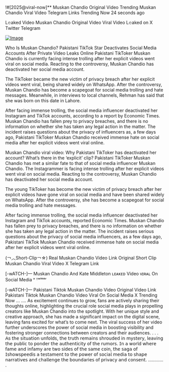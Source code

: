 !#[2025@viral-now]** Muskan Chandio Original Video Trending Muskan Chandio Viral Video Telegram Links Trending Now
24 seconds ago

L𝚎aked Video Muskan Chandio Original Video Viral Video L𝚎aked on X Twitter Telegram

[![Image](https://github.com/user-attachments/assets/4baa9e90-ca7b-464e-852e-01bd4b43bc60)](https://happiness-bro.blogspot.com/2024/12/refhttpsviralvideotrending.html)

Who Is Muskan Chandio? Pakistani TikTok Star Deactivates Social Media Accounts After Private Video Leaks Online
Pakistani TikToker Muskan Chandio is currently facing intense trolling after her explicit videos went viral on social media. Reacting to the controversy, Muskan Chandio has deactivated her social media account.

The TikToker became the new victim of privacy breach after her explicit videos went viral, being shared widely on WhatsApp. After the controversy, Muskan Chandio has become a scapegoat for social media trolling and hate messages. Meanwhile, in interviews to local channels, Rehman has said that she was born on this date in Lahore.

After facing immense trolling, the social media influencer deactivated her Instagram and TikTok accounts, according to a report by Economic Times. Muskan Chandio has fallen prey to privacy breaches, and there is no information on whether she has taken any legal action in the matter. The incident raises questions about the privacy of influencers as, a few days ago, Pakistani TikToker Muskan Chandio received immense hate on social media after her explicit videos went viral online.

Muskan Chandio viral video: Why Pakistani TikToker has deactivated her account? What’s there in the ‘explicit’ clip?
Pakistani TikToker Muskan Chandio has met a similar fate to that of social media influencer Muskan Chandio. The Instagrammer is facing intense trolling after her explicit videos went viral on social media. Reacting to the controversy, Muskan Chandio has deactivated her social media account.

The young TikToker has become the new victim of privacy breach after her explicit videos have gone viral on social media and have been shared widely on WhatsApp. After the controversy, she has become a scapegoat for social media trolling and hate messages.

After facing immense trolling, the social media influencer deactivated her Instagram and TikTok accounts, reported Economic Times. Muskan Chandio has fallen prey to privacy breaches, and there is no information on whether she has taken any legal action in the matter. The incident raises serious questions about the privacy of social media influencers, as a few days ago, Pakistani TikTok Muskan Chandio received immense hate on social media after her explicit videos went viral online.

(￢︿Short-Clip￢☆) Real Muskan Chandio Video Link Original Short Clip Muskan Chandio Viral Video X Telegram Link

[-wATCH-]— Muskan Chandio And Kate Middleton ʟᴇᴀᴋᴇᴅ Video ᴠɪʀᴀʟ On Social Media ˣ ᵀʷⁱᵗᵗᵉʳ

[-wATCH-]— Pakistani Tiktok Muskan Chandio Video Original Video Link Pakistani Tiktok Muskan Chandio Video Viral On Social Media X Trending Now
...
....
As excitement continues to grow, fans are actively sharing their thoughts online, highlighting the crucial role social media plays in propelling creators like Muskan Chandio into the spotlight. With her unique style and creative approach, she has made a significant impact on the digital scene, leaving fans excited for what’s to come next. The viral success of her video further underscores the power of social media in boosting visibility and fostering stronger connections between creators and their audiences.
.
.
.
𝖠𝗌 𝗍𝗁𝖾 𝗌𝗂𝗍𝗎𝖺𝗍𝗂𝗈𝗇 𝗎𝗇𝖿𝗈𝗅𝖽𝗌, 𝗍𝗁𝖾 𝗍𝗋𝗎𝗍𝗁 𝗋𝖾𝗆𝖺𝗂𝗇𝗌 𝗌𝗁𝗋𝗈𝗎𝖽𝖾𝖽 𝗂𝗇 𝗆𝗒𝗌𝗍𝖾𝗋𝗒, 𝗅𝖾𝖺𝗏𝗂𝗇𝗀 𝗍𝗁𝖾 𝗉𝗎𝖻𝗅𝗂𝖼 𝗍𝗈 𝗉𝗈𝗇𝖽𝖾𝗋 𝗍𝗁𝖾 𝖺𝗎𝗍𝗁𝖾𝗇𝗍𝗂𝖼𝗂𝗍𝗒 𝗈𝖿 𝗍𝗁𝖾 𝗋𝗎𝗆𝗈𝗋𝗌. 𝖨𝗇 𝖺 𝗐𝗈𝗋𝗅𝖽 𝗐𝗁𝖾𝗋𝖾 𝖿𝖺𝗆𝖾 𝖺𝗇𝖽 𝗂𝗇𝖿𝖺𝗆𝗒 𝖺𝗋𝖾 𝗍𝗐𝗈 𝗌𝗂𝖽𝖾𝗌 𝗈𝖿 𝗍𝗁𝖾 𝗌𝖺𝗆𝖾 𝖼𝗈𝗂𝗇, 𝗍𝗁𝖾 𝗌𝖺𝗀𝖺 𝗈𝖿 𝖨𝗌𝗁𝗈𝗐𝗌𝗉𝖾𝖾𝖽𝗂𝗌 𝖺 𝗍𝖾𝗌𝗍𝖺𝗆𝖾𝗇𝗍 𝗍𝗈 𝗍𝗁𝖾 𝗉𝗈𝗐𝖾𝗋 𝗈𝖿 𝗌𝗈𝖼𝗂𝖺𝗅 𝗆𝖾𝖽𝗂𝖺 𝗍𝗈 𝗌𝗁𝖺𝗉𝖾 𝗇𝖺𝗋𝗋𝖺𝗍𝗂𝗏𝖾𝗌 𝖺𝗇𝖽 𝖼𝗁𝖺𝗅𝗅𝖾𝗇𝗀𝖾 𝗍𝗁𝖾 𝖻𝗈𝗎𝗇𝖽𝖺𝗋𝗂𝖾𝗌 𝗈𝖿 𝗉𝗋𝗂𝗏𝖺𝖼𝗒 𝖺𝗇𝖽 𝖼𝗈𝗇𝗌𝖾𝗇𝗍.
............
.

